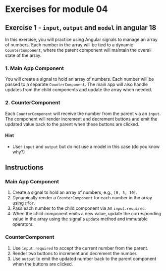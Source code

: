 # Exercises for module 04

## Exercise 1 - `input`, `output` and `model` in angular 18

In this exercise, you will practice using Angular signals to manage an array of numbers. Each number in the array will be tied to a dynamic `CounterComponent`, where the parent component will maintain the overall state of the array.

### 1. Main App Component
You will create a signal to hold an array of numbers. Each number will be passed to a separate `CounterComponent`. The main app will also handle updates from the child components and update the array when needed.

### 2. CounterComponent
Each `CounterComponent` will receive the number from the parent via an `input`. The component will render increment and decrement buttons and emit the updated value back to the parent when these buttons are clicked.

#### Hint
- User `input` and `output` but do not use a model in this case (do you know why?)

## Instructions

### Main App Component

1. Create a signal to hold an array of numbers, e.g., `[0, 5, 10]`.
2. Dynamically render a `CounterComponent` for each number in the array using `@for`.
3. Pass each number to the child component via an `input.required`.
4. When the child component emits a new value, update the corresponding value in the array using the signal's `update` method and immutable operators.

### CounterComponent

1. Use `input.required` to accept the current number from the parent.
2. Render two buttons to increment and decrement the number.
3. Use `output` to emit the updated number back to the parent component when the buttons are clicked.


